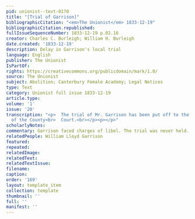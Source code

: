 ```yaml
---
pid: unionist--text-0170
title: "[Trial of Garrison]"
bibliographicCitation: "<em>The Unionist</em> 1833-12-19"
bibliographicCitation.republished: 
fullIssueSequenceNumber: 1833-12-19 p.02.16
creator: Charles C. Burleigh; William H. Burleigh
date.created: '1833-12-19'
description: Delay in Garrison's local trial
language: English
publisher: The Unionist
IsPartOf: 
rights: https://creativecommons.org/publicdomain/mark/1.0/
source: The Unionist
subject: Abolition; Canterbury Female Academy; Legal Notices
type: Text
category: Unionist full issue 1833-12-19
article.type: 
volume: '1'
issue: '20'
transcription: "<p>  The trial of Mr. Garrison has been put off to the March session
  of the County<br>  Court.<br></p><p></p>"
scholarlyNotes: 
commentary: Garrison faced charges of libel. The trial was never held.
relatedPeople: William Lloyd Garrison
featured: 
repeated: 
relatedImage: 
relatedText: 
relatedTextIssue: 
filename: 
caption: 
order: '169'
layout: template_item
collection: template
thumbnail: ''
full: ''
manifest: ''
---
```

